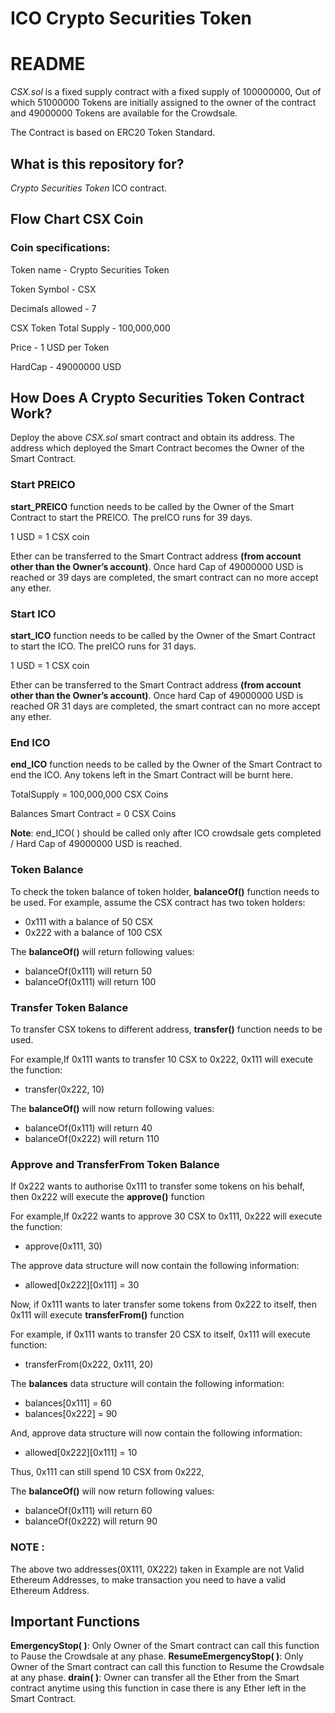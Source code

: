 # ICO Crypto Securities Token

# README

*CSX.sol* is a fixed supply contract with a fixed supply of 100000000, Out of which 51000000 Tokens are initially assigned to the owner of the contract and 49000000 Tokens are available for the Crowdsale.

The Contract is based on ERC20 Token Standard.

## What is this repository for?
*Crypto Securities Token* ICO contract.

## Flow Chart CSX Coin

### Coin specifications:

Token name - Crypto Securities Token

Token Symbol - CSX

Decimals allowed - 7

CSX Token Total Supply - 100,000,000

Price - 1 USD per Token

HardCap - 49000000 USD

## How Does A Crypto Securities Token Contract Work?

Deploy the above *CSX.sol* smart contract and obtain its address.
The address which deployed the Smart Contract becomes the Owner of the Smart Contract.

  
### Start PREICO  
**start_PREICO** function needs to be called by the Owner of the Smart Contract to start the PREICO. The preICO runs for 39 days.

1 USD = 1 CSX coin

Ether can be transferred to the Smart Contract address **(from account other than the Owner’s account)**.
Once hard Cap of 49000000 USD is reached or 39 days are completed, the smart contract can no more accept any ether.


### Start ICO
**start_ICO** function needs to be called by the Owner of the Smart Contract to start the ICO. The preICO runs for 31 days.

1 USD = 1 CSX coin

Ether can be transferred to the Smart Contract address **(from account other than the Owner’s account)**.
Once hard Cap of 49000000 USD is reached OR 31 days are completed, the smart contract can no more accept any ether.

### End ICO
**end_ICO** function needs to be called by the Owner of the Smart Contract to end the ICO. Any tokens left in the Smart Contract will be burnt here.

TotalSupply = 100,000,000  CSX Coins 

Balances Smart Contract = 0  CSX Coins 

**Note**:   end_ICO(  ) should be called only after  ICO crowdsale gets completed / Hard Cap of 49000000 USD is reached.

### Token Balance
To check the token balance of token holder, **balanceOf()** function needs to be used.
For example, assume the CSX contract has two token holders:
* 0x111 with a balance of 50 CSX
* 0x222 with a balance of 100 CSX

The **balanceOf()** will return following values:
* balanceOf(0x111) will return 50
* balanceOf(0x111) will return 100


### Transfer Token Balance
To transfer CSX tokens to different address, **transfer()** function needs to be used.

For example,If 0x111 wants to transfer 10 CSX to 0x222,
0x111 will execute the function:
* transfer(0x222, 10)

The **balanceOf()** will now return following values:
* balanceOf(0x111) will return 40
* balanceOf(0x222) will return 110

### Approve and TransferFrom Token Balance
If 0x222 wants to authorise 0x111 to transfer some tokens on his behalf, then 0x222 will  execute the **approve()** function

For example,If 0x222 wants to approve 30 CSX to 0x111,
0x222 will execute the function:
* approve(0x111, 30)

The approve data structure will now contain the following information:
* allowed[0x222][0x111] = 30
	
Now, if 0x111 wants to later transfer some tokens from 0x222 to itself, then 0x111 will execute **transferFrom()** function

For example, if 0x111 wants to transfer 20 CSX to itself,
0x111 will execute function:
* transferFrom(0x222, 0x111, 20)
 
The **balances** data structure will contain the following information:
* balances[0x111] = 60
* balances[0x222] = 90

And, approve data structure will now contain the following information:
* allowed[0x222][0x111] = 10

Thus, 0x111 can still spend 10 CSX from 0x222,

The **balanceOf()** will now return following values:
* balanceOf(0x111) will return 60
* balanceOf(0x222) will return 90

### NOTE : 
The above two addresses(0X111, 0X222) taken in Example are not Valid Ethereum Addresses, to make transaction you need to have a valid Ethereum Address.
     
## Important Functions
**EmergencyStop( )**: Only Owner of the Smart contract can call this function to Pause the Crowdsale at any phase.
**ResumeEmergencyStop( )**: Only Owner of the Smart contract can call this function to Resume the Crowdsale at any phase.
**drain( )**: Owner can transfer all the Ether from the Smart contract anytime using this function in case there is any Ether left in the Smart Contract.



